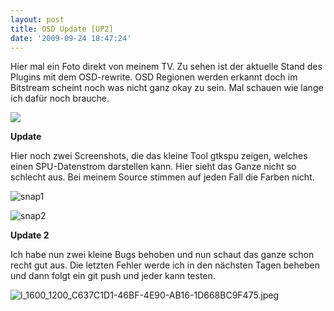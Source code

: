 ```yaml
---
layout: post
title: OSD Update [UP2]
date: '2009-09-24 18:47:24'
---
```



Hier mal ein Foto direkt von meinem TV. Zu sehen ist der aktuelle Stand des Plugins mit dem OSD-rewrite. OSD Regionen werden erkannt doch im Bitstream scheint noch was nicht ganz okay zu sein. Mal schauen wie lange ich dafür noch brauche.

[![](http://www.christian-gmeiner.info/wordpress/wp-content/uploads/2009/09/l_1600_1200_FF74AA24-3B9C-4B3D-9FFE-D2ABFF07F8F7.jpeg)](http://www.christian-gmeiner.info/wordpress/wp-content/uploads/2009/09/l_1600_1200_FF74AA24-3B9C-4B3D-9FFE-D2ABFF07F8F7.jpeg)

**Update**

Hier noch zwei Screenshots, die das kleine Tool gtkspu zeigen, welches einen SPU-Datenstrom darstellen kann. Hier sieht das Ganze nicht so schlecht aus. Bei meinem Source stimmen auf jeden Fall die Farben nicht.

![snap1](http://www.christian-gmeiner.info/wordpress/wp-content/uploads/2009/09/snap1-1024x534.jpg "snap1")

![snap2](http://www.christian-gmeiner.info/wordpress/wp-content/uploads/2009/09/snap2-1024x415.jpg "snap2")

**Update 2**

Ich habe nun zwei kleine Bugs behoben und nun schaut das ganze schon recht gut aus. Die letzten Fehler
 werde ich in den nächsten Tagen beheben und dann folgt ein git push und jeder kann testen.

![l_1600_1200_C637C1D1-46BF-4E90-AB16-1D668BC9F475.jpeg](http://www.christian-gmeiner.info/wordpress/wp-content/uploads/2009/09/l_1600_1200_C637C1D1-46BF-4E90-AB16-1D668BC9F475.jpeg "l_1600_1200_C637C1D1-46BF-4E90-AB16-1D668BC9F475.jpeg")

